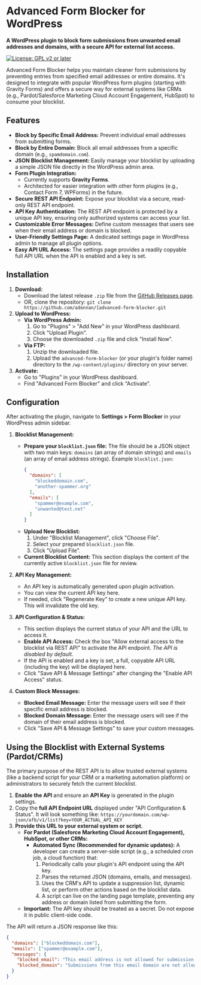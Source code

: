 # Advanced Form Blocker for WordPress

**A WordPress plugin to block form submissions from unwanted email addresses and domains, with a secure API for external list access.**

[![License: GPL v2 or later](https://img.shields.io/badge/license-GPL--2.0%2B-blue.svg?style=flat-square)](https://www.gnu.org/licenses/gpl-2.0.html)
<!-- Add other badges if you have them, e.g., version, build status -->

Advanced Form Blocker helps you maintain cleaner form submissions by preventing entries from specified email addresses or entire domains. It's designed to integrate with popular WordPress form plugins (starting with Gravity Forms) and offers a secure way for external systems like CRMs (e.g., Pardot/Salesforce Marketing Cloud Account Engagement, HubSpot) to consume your blocklist.

## Features

*   **Block by Specific Email Address:** Prevent individual email addresses from submitting forms.
*   **Block by Entire Domain:** Block all email addresses from a specific domain (e.g., `spamdomain.com`).
*   **JSON Blocklist Management:** Easily manage your blocklist by uploading a simple JSON file directly in the WordPress admin area.
*   **Form Plugin Integration:**
    *   Currently supports **Gravity Forms**.
    *   Architected for easier integration with other form plugins (e.g., Contact Form 7, WPForms) in the future.
*   **Secure REST API Endpoint:** Expose your blocklist via a secure, read-only REST API endpoint.
*   **API Key Authentication:** The REST API endpoint is protected by a unique API key, ensuring only authorized systems can access your list.
*   **Customizable Error Messages:** Define custom messages that users see when their email address or domain is blocked.
*   **User-Friendly Settings Page:** A dedicated settings page in WordPress admin to manage all plugin options.
*   **Easy API URL Access:** The settings page provides a readily copyable full API URL when the API is enabled and a key is set.

## Installation

1.  **Download:**
    *   Download the latest release `.zip` file from the [GitHub Releases page](https://github.com/adonnan/advanced-form-blocker/releases).
    *   OR, clone the repository: `git clone https://github.com/adonnan/[advanced-form-blocker.git`
2.  **Upload to WordPress:**
    *   **Via WordPress Admin:**
        1.  Go to "Plugins" > "Add New" in your WordPress dashboard.
        2.  Click "Upload Plugin".
        3.  Choose the downloaded `.zip` file and click "Install Now".
    *   **Via FTP:**
        1.  Unzip the downloaded file.
        2.  Upload the `advanced-form-blocker` (or your plugin's folder name) directory to the `/wp-content/plugins/` directory on your server.
3.  **Activate:**
    *   Go to "Plugins" in your WordPress dashboard.
    *   Find "Advanced Form Blocker" and click "Activate".

## Configuration

After activating the plugin, navigate to **Settings > Form Blocker** in your WordPress admin sidebar.

1.  **Blocklist Management:**
    *   **Prepare your `blocklist.json` file:**
        The file should be a JSON object with two main keys: `domains` (an array of domain strings) and `emails` (an array of email address strings).
        Example `blocklist.json`:
        ```json
        {
          "domains": [
            "blockeddomain.com",
            "another-spammer.org"
          ],
          "emails": [
            "spammer@example.com",
            "unwanted@test.net"
          ]
        }
        ```
    *   **Upload New Blocklist:**
        1.  Under "Blocklist Management", click "Choose File".
        2.  Select your prepared `blocklist.json` file.
        3.  Click "Upload File".
    *   **Current Blocklist Content:** This section displays the content of the currently active `blocklist.json` file for review.

2.  **API Key Management:**
    *   An API key is automatically generated upon plugin activation.
    *   You can view the current API key here.
    *   If needed, click "Regenerate Key" to create a new unique API key. This will invalidate the old key.

3.  **API Configuration & Status:**
    *   This section displays the current status of your API and the URL to access it.
    *   **Enable API Access:** Check the box "Allow external access to the blocklist via REST API" to activate the API endpoint. *The API is disabled by default.*
    *   If the API is enabled and a key is set, a full, copyable API URL (including the key) will be displayed here.
    *   Click "Save API & Message Settings" after changing the "Enable API Access" status.

4.  **Custom Block Messages:**
    *   **Blocked Email Message:** Enter the message users will see if their specific email address is blocked.
    *   **Blocked Domain Message:** Enter the message users will see if the domain of their email address is blocked.
    *   Click "Save API & Message Settings" to save your custom messages.

## Using the Blocklist with External Systems (Pardot/CRMs)

The primary purpose of the REST API is to allow trusted external systems (like a backend script for your CRM or a marketing automation platform) or administrators to securely fetch the current blocklist.

1.  **Enable the API** and ensure an **API Key** is generated in the plugin settings.
2.  Copy the **full API Endpoint URL** displayed under "API Configuration & Status". It will look something like:
    `https://yourdomain.com/wp-json/afb/v1/list?key=YOUR_ACTUAL_API_KEY`
3.  **Provide this URL to your external system or script.**
    *   **For Pardot (Salesforce Marketing Cloud Account Engagement), HubSpot, or other CRMs:**
        *   **Automated Sync (Recommended for dynamic updates):** A developer can create a server-side script (e.g., a scheduled cron job, a cloud function) that:
            1.  Periodically calls your plugin's API endpoint using the API key.
            2.  Parses the returned JSON (domains, emails, and messages).
            3.  Uses the CRM's API to update a suppression list, dynamic list, or perform other actions based on the blocklist data.
            4.  A script can live on the landing page template, preventing any address or domain listed from submitting the form.
    *   **Important:** The API key should be treated as a secret. Do not expose it in public client-side code.

The API will return a JSON response like this:
```json
{
  "domains": ["blockeddomain.com"],
  "emails": ["spammer@example.com"],
  "messages": {
    "blocked_email": "This email address is not allowed for submission.",
    "blocked_domain": "Submissions from this email domain are not allowed."
  }
}